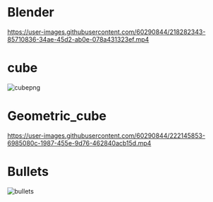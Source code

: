 # Blender

https://user-images.githubusercontent.com/60290844/218282343-85710836-34ae-45d2-ab0e-078a431323ef.mp4

# cube
![cubepng](https://user-images.githubusercontent.com/60290844/222144873-36cf9052-5b88-40b0-b333-064c94a21e54.png)

# Geometric_cube
https://user-images.githubusercontent.com/60290844/222145853-6985080c-1987-455e-9d76-462840acb15d.mp4

# Bullets
![bullets](https://user-images.githubusercontent.com/60290844/222146528-b8aa01bb-bf68-440d-99f3-e5af500c54aa.png)

